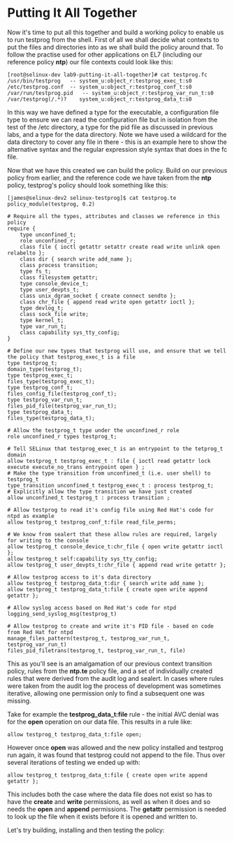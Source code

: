# Putting It All Together

Now it's time to put all this together and build a working policy to enable us to run testprog from the shell. First of all we shall decide what contexts to put the files and directories into as we shall build the policy around that. To follow the practise used for other applications on EL7 (including our reference policy **ntp**) our file contexts could look like this:

```
[root@selinux-dev lab9-putting-it-all-together]# cat testprog.fc
/usr/bin/testprog	-- system_u:object_r:testprog_exec_t:s0
/etc/testprog.conf	-- system_u:object_r:testprog_conf_t:s0
/var/run/testprog.pid	-- system_u:object_r:testprog_var_run_t:s0
/var/testprog(/.*)?	   system_u:object_r:testprog_data_t:s0
```

In this way we have defined a type for the executable, a configuration file type to ensure we can read the configuration file but in isolation from the test of the /etc directory, a type for the pid file as discussed in previous labs, and a type for the data directory. Note we have used a wildcard for the data directory to cover any file in there - this is an example here to show the alternative syntax and the regular expression style syntax that does in the fc file.

Now that we have this created we can build the policy. Build on our previous policy from earlier, and the reference code we have taken from the **ntp** policy, testprog's policy should look something like this:

```
[james@selinux-dev2 selinux-testprog]$ cat testprog.te
policy_module(testprog, 0.2)

# Require all the types, attributes and classes we reference in this policy
require {
	type unconfined_t;
	role unconfined_r;
	class file { ioctl getattr setattr create read write unlink open relabelto };
	class dir { search write add_name };
	class process transition;
	type fs_t;
	class filesystem getattr;
	type console_device_t;
	type user_devpts_t;
	class unix_dgram_socket { create connect sendto };
	class chr_file { append read write open getattr ioctl };
	type devlog_t;
	class sock_file write;
	type kernel_t;
	type var_run_t;
	class capability sys_tty_config;
}

# Define our new types that testprog will use, and ensure that we tell the policy that testprog_exec_t is a file
type testprog_t;
domain_type(testprog_t);
type testprog_exec_t;
files_type(testprog_exec_t);
type testprog_conf_t;
files_config_file(testprog_conf_t);
type testprog_var_run_t;
files_pid_file(testprog_var_run_t);
type testprog_data_t;
files_type(testprog_data_t);

# Allow the testprog_t type under the unconfined_r role
role unconfined_r types testprog_t;

# Tell SELinux that testprog_exec_t is an entrypoint to the tetprog_t domain
allow testprog_t testprog_exec_t : file { ioctl read getattr lock execute execute_no_trans entrypoint open } ;
# Make the type transition from unconfined_t (i.e. user shell) to testprog_t
type_transition unconfined_t testprog_exec_t : process testprog_t;
# Explicitly allow the type transition we have just created
allow unconfined_t testprog_t : process transition ;

# Allow testprog to read it's config file using Red Hat's code for ntpd as example
allow testprog_t testprog_conf_t:file read_file_perms;

# We know from sealert that these allow rules are required, largely for writing to the console
allow testprog_t console_device_t:chr_file { open write getattr ioctl };
allow testprog_t self:capability sys_tty_config;
allow testprog_t user_devpts_t:chr_file { append read write getattr };

# Allow testprog access to it's data directory
allow testprog_t testprog_data_t:dir { search write add_name };
allow testprog_t testprog_data_t:file { create open write append getattr };

# Allow syslog access based on Red Hat's code for ntpd
logging_send_syslog_msg(testprog_t)

# Allow testprog to create and write it's PID file - based on code from Red Hat for ntpd
manage_files_pattern(testprog_t, testprog_var_run_t, testprog_var_run_t)
files_pid_filetrans(testprog_t, testprog_var_run_t, file)
```

This as you'll see is an amalgamation of our previous context transition policy, rules from the **ntp.te** policy file, and a set of individually created rules that were derived from the audit log and sealert. In cases where rules were taken from the audit log the process of development was sometimes iterative, allowing one permission only to find a subsequent one was missing.

Take for example the **testprog_data_t:file** rule - the initial AVC denial was for the **open** operation on our data file. This results in a rule like:

```
allow testprog_t testprog_data_t:file open;
```

However once **open** was allowed and the new policy installed and testprog run again, it was found that testprog could not append to the file. Thus over several iterations of testing we ended up with:

```
allow testprog_t testprog_data_t:file { create open write append getattr };
```

This includes both the case where the data file does not exist so has to have the **create** and **write** permissions, as well as when it does and so needs the **open** and **append** permissions. The **getattr** permission is needed to look up the file when it exists before it is opened and written to.

Let's try building, installing and then testing the policy:

```

```
